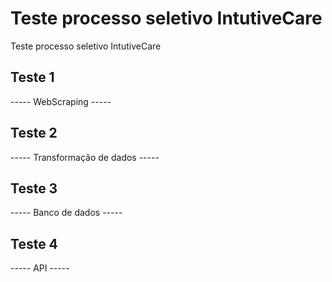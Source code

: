 # Teste processo seletivo IntutiveCare

Teste processo seletivo IntutiveCare

## Teste 1

----- WebScraping -----

## Teste 2

----- Transformação de dados -----

## Teste 3

----- Banco de dados -----

## Teste 4

----- API -----
